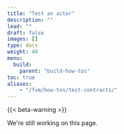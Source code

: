 ```yaml
---
title: "Test an actor"
description: ""
lead: ""
draft: false
images: []
type: docs
weight: 40
menu:
  build:
    parent: "build-how-tos"
toc: true
aliases:
    - "/fvm/how-tos/test-contracts/"
---
```


{{< beta-warning >}}

We're still working on this page.
